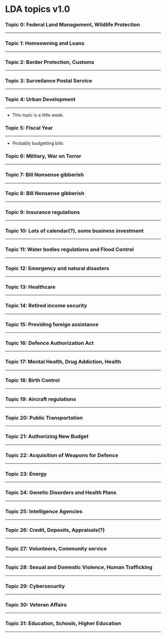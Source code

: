 LDA topics v1.0
=====
### Topic  0: Federal Land Management, Wildlife Protection
----

### Topic  1: Homeowning and Loans
----

### Topic  2: Border Protection, Customs
----

### Topic  3: Surveilance Postal Service
----

### Topic  4: Urban Development
----
- This topic is a little weak.

### Topic  5: Fiscal Year
----
- Probably budgetting bills

### Topic  6: Military, War on Terror
----

### Topic  7: Bill Nonsense gibberish
----

### Topic  8: Bill Nonsense gibberish
----

### Topic  9: Insurance regulations
----

### Topic 10: Lots of calendar(?), some business investment
----

### Topic 11: Water bodies regulations and Flood Control
----

### Topic 12: Emergency and natural disasters
----

### Topic 13: Healthcare
----

### Topic 14: Retired income security
----

### Topic 15: Providing foreign assistance
----

### Topic 16: Defence Authorization Act
----

### Topic 17: Mental Health, Drug Addiction, Health
----

### Topic 18: Birth Control
----

### Topic 19: Aircraft regulations
----

### Topic 20: Public Transportation
----

### Topic 21: Authorizing New Budget
----

### Topic 22: Acquisition of Weapons for Defence
----

### Topic 23: Energy
----

### Topic 24: Genetic Disorders and Health Plans
----

### Topic 25: Intelligence Agencies
----

### Topic 26: Credit, Deposits, Appraisals(?)
----

### Topic 27: Volunteers, Community service
----

### Topic 28: Sexual and Domestic Violence, Human Trafficking
----

### Topic 29: Cybersecurity
----

### Topic 30: Veteran Affairs
----

### Topic 31: Education, Schools, Higher Education
----



